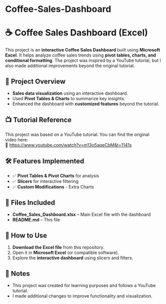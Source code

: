 # Coffee-Sales-Dashboard
# ☕ Coffee Sales Dashboard (Excel)  

This project is an **interactive Coffee Sales Dashboard** built using **Microsoft Excel**. It helps analyze coffee sales trends using **pivot tables, charts, and conditional formatting**. The project was inspired by a YouTube tutorial, but I also made additional improvements beyond the original tutorial.  

## 📌 Project Overview  
- **Sales data visualization** using an interactive dashboard.  
- Used **Pivot Tables & Charts** to summarize key insights.   
- Enhanced the dashboard with **customized features** beyond the tutorial.  

## 📺 Tutorial Reference  
This project was based on a YouTube tutorial. You can find the original video here:  
🔗 https://www.youtube.com/watch?v=m13o5aqeCbM&t=1141s 

## 🛠️ Features Implemented  
- ✅ **Pivot Tables & Pivot Charts** for analysis  
- ✅ **Slicers** for interactive filtering   
- ✅ **Custom Modifications** - Extra Charts  

## 📂 Files Included  
- **Coffee_Sales_Dashboard.xlsx** – Main Excel file with the dashboard  
- **README.md** – This file  

## 🚀 How to Use  
1. **Download the Excel file** from this repository.  
2. Open it in **Microsoft Excel** (or compatible software).  
3. Explore the **interactive dashboard** using slicers and filters.  

## 📌 Notes  
- This project was created for learning purposes and follows a YouTube tutorial.  
- I made additional changes to improve functionality and visualization.  
